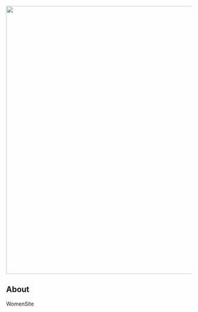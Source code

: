 <p align="center">
      <img src="https://i.ibb.co/9tkz7B5/cc38dce6cffd3b3cef9c00981cea0bff.jpg" width="726">
</p>


## About

WomenSite
